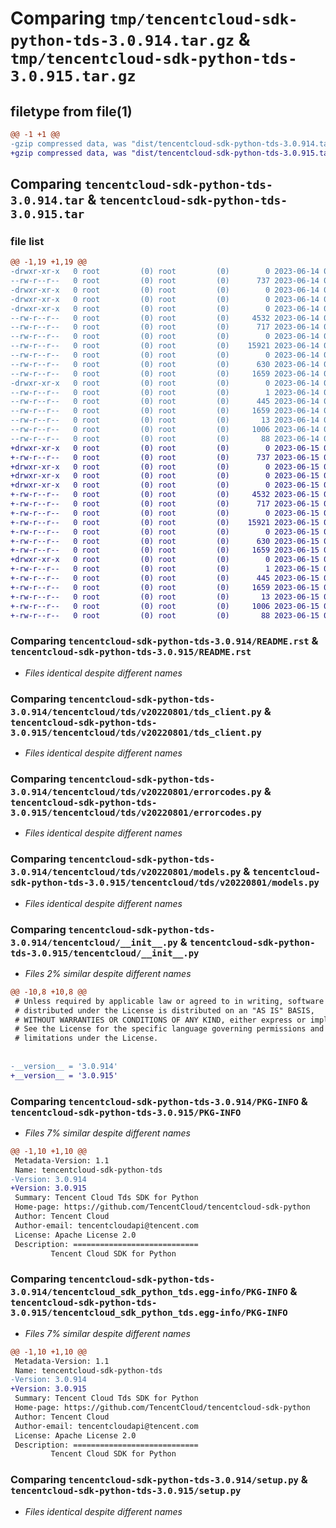 # Comparing `tmp/tencentcloud-sdk-python-tds-3.0.914.tar.gz` & `tmp/tencentcloud-sdk-python-tds-3.0.915.tar.gz`

## filetype from file(1)

```diff
@@ -1 +1 @@
-gzip compressed data, was "dist/tencentcloud-sdk-python-tds-3.0.914.tar", last modified: Wed Jun 14 00:35:41 2023, max compression
+gzip compressed data, was "dist/tencentcloud-sdk-python-tds-3.0.915.tar", last modified: Thu Jun 15 00:34:53 2023, max compression
```

## Comparing `tencentcloud-sdk-python-tds-3.0.914.tar` & `tencentcloud-sdk-python-tds-3.0.915.tar`

### file list

```diff
@@ -1,19 +1,19 @@
-drwxr-xr-x   0 root         (0) root         (0)        0 2023-06-14 00:35:41.000000 tencentcloud-sdk-python-tds-3.0.914/
--rw-r--r--   0 root         (0) root         (0)      737 2023-06-14 00:35:41.000000 tencentcloud-sdk-python-tds-3.0.914/README.rst
-drwxr-xr-x   0 root         (0) root         (0)        0 2023-06-14 00:35:41.000000 tencentcloud-sdk-python-tds-3.0.914/tencentcloud/
-drwxr-xr-x   0 root         (0) root         (0)        0 2023-06-14 00:35:41.000000 tencentcloud-sdk-python-tds-3.0.914/tencentcloud/tds/
-drwxr-xr-x   0 root         (0) root         (0)        0 2023-06-14 00:35:41.000000 tencentcloud-sdk-python-tds-3.0.914/tencentcloud/tds/v20220801/
--rw-r--r--   0 root         (0) root         (0)     4532 2023-06-14 00:35:41.000000 tencentcloud-sdk-python-tds-3.0.914/tencentcloud/tds/v20220801/tds_client.py
--rw-r--r--   0 root         (0) root         (0)      717 2023-06-14 00:35:41.000000 tencentcloud-sdk-python-tds-3.0.914/tencentcloud/tds/v20220801/errorcodes.py
--rw-r--r--   0 root         (0) root         (0)        0 2023-06-14 00:35:41.000000 tencentcloud-sdk-python-tds-3.0.914/tencentcloud/tds/v20220801/__init__.py
--rw-r--r--   0 root         (0) root         (0)    15921 2023-06-14 00:35:41.000000 tencentcloud-sdk-python-tds-3.0.914/tencentcloud/tds/v20220801/models.py
--rw-r--r--   0 root         (0) root         (0)        0 2023-06-14 00:35:41.000000 tencentcloud-sdk-python-tds-3.0.914/tencentcloud/tds/__init__.py
--rw-r--r--   0 root         (0) root         (0)      630 2023-06-14 00:35:41.000000 tencentcloud-sdk-python-tds-3.0.914/tencentcloud/__init__.py
--rw-r--r--   0 root         (0) root         (0)     1659 2023-06-14 00:35:41.000000 tencentcloud-sdk-python-tds-3.0.914/PKG-INFO
-drwxr-xr-x   0 root         (0) root         (0)        0 2023-06-14 00:35:41.000000 tencentcloud-sdk-python-tds-3.0.914/tencentcloud_sdk_python_tds.egg-info/
--rw-r--r--   0 root         (0) root         (0)        1 2023-06-14 00:35:41.000000 tencentcloud-sdk-python-tds-3.0.914/tencentcloud_sdk_python_tds.egg-info/dependency_links.txt
--rw-r--r--   0 root         (0) root         (0)      445 2023-06-14 00:35:41.000000 tencentcloud-sdk-python-tds-3.0.914/tencentcloud_sdk_python_tds.egg-info/SOURCES.txt
--rw-r--r--   0 root         (0) root         (0)     1659 2023-06-14 00:35:41.000000 tencentcloud-sdk-python-tds-3.0.914/tencentcloud_sdk_python_tds.egg-info/PKG-INFO
--rw-r--r--   0 root         (0) root         (0)       13 2023-06-14 00:35:41.000000 tencentcloud-sdk-python-tds-3.0.914/tencentcloud_sdk_python_tds.egg-info/top_level.txt
--rw-r--r--   0 root         (0) root         (0)     1006 2023-06-14 00:35:41.000000 tencentcloud-sdk-python-tds-3.0.914/setup.py
--rw-r--r--   0 root         (0) root         (0)       88 2023-06-14 00:35:41.000000 tencentcloud-sdk-python-tds-3.0.914/setup.cfg
+drwxr-xr-x   0 root         (0) root         (0)        0 2023-06-15 00:34:53.000000 tencentcloud-sdk-python-tds-3.0.915/
+-rw-r--r--   0 root         (0) root         (0)      737 2023-06-15 00:34:53.000000 tencentcloud-sdk-python-tds-3.0.915/README.rst
+drwxr-xr-x   0 root         (0) root         (0)        0 2023-06-15 00:34:53.000000 tencentcloud-sdk-python-tds-3.0.915/tencentcloud/
+drwxr-xr-x   0 root         (0) root         (0)        0 2023-06-15 00:34:53.000000 tencentcloud-sdk-python-tds-3.0.915/tencentcloud/tds/
+drwxr-xr-x   0 root         (0) root         (0)        0 2023-06-15 00:34:53.000000 tencentcloud-sdk-python-tds-3.0.915/tencentcloud/tds/v20220801/
+-rw-r--r--   0 root         (0) root         (0)     4532 2023-06-15 00:34:53.000000 tencentcloud-sdk-python-tds-3.0.915/tencentcloud/tds/v20220801/tds_client.py
+-rw-r--r--   0 root         (0) root         (0)      717 2023-06-15 00:34:53.000000 tencentcloud-sdk-python-tds-3.0.915/tencentcloud/tds/v20220801/errorcodes.py
+-rw-r--r--   0 root         (0) root         (0)        0 2023-06-15 00:34:53.000000 tencentcloud-sdk-python-tds-3.0.915/tencentcloud/tds/v20220801/__init__.py
+-rw-r--r--   0 root         (0) root         (0)    15921 2023-06-15 00:34:53.000000 tencentcloud-sdk-python-tds-3.0.915/tencentcloud/tds/v20220801/models.py
+-rw-r--r--   0 root         (0) root         (0)        0 2023-06-15 00:34:53.000000 tencentcloud-sdk-python-tds-3.0.915/tencentcloud/tds/__init__.py
+-rw-r--r--   0 root         (0) root         (0)      630 2023-06-15 00:34:53.000000 tencentcloud-sdk-python-tds-3.0.915/tencentcloud/__init__.py
+-rw-r--r--   0 root         (0) root         (0)     1659 2023-06-15 00:34:53.000000 tencentcloud-sdk-python-tds-3.0.915/PKG-INFO
+drwxr-xr-x   0 root         (0) root         (0)        0 2023-06-15 00:34:53.000000 tencentcloud-sdk-python-tds-3.0.915/tencentcloud_sdk_python_tds.egg-info/
+-rw-r--r--   0 root         (0) root         (0)        1 2023-06-15 00:34:53.000000 tencentcloud-sdk-python-tds-3.0.915/tencentcloud_sdk_python_tds.egg-info/dependency_links.txt
+-rw-r--r--   0 root         (0) root         (0)      445 2023-06-15 00:34:53.000000 tencentcloud-sdk-python-tds-3.0.915/tencentcloud_sdk_python_tds.egg-info/SOURCES.txt
+-rw-r--r--   0 root         (0) root         (0)     1659 2023-06-15 00:34:53.000000 tencentcloud-sdk-python-tds-3.0.915/tencentcloud_sdk_python_tds.egg-info/PKG-INFO
+-rw-r--r--   0 root         (0) root         (0)       13 2023-06-15 00:34:53.000000 tencentcloud-sdk-python-tds-3.0.915/tencentcloud_sdk_python_tds.egg-info/top_level.txt
+-rw-r--r--   0 root         (0) root         (0)     1006 2023-06-15 00:34:53.000000 tencentcloud-sdk-python-tds-3.0.915/setup.py
+-rw-r--r--   0 root         (0) root         (0)       88 2023-06-15 00:34:53.000000 tencentcloud-sdk-python-tds-3.0.915/setup.cfg
```

### Comparing `tencentcloud-sdk-python-tds-3.0.914/README.rst` & `tencentcloud-sdk-python-tds-3.0.915/README.rst`

 * *Files identical despite different names*

### Comparing `tencentcloud-sdk-python-tds-3.0.914/tencentcloud/tds/v20220801/tds_client.py` & `tencentcloud-sdk-python-tds-3.0.915/tencentcloud/tds/v20220801/tds_client.py`

 * *Files identical despite different names*

### Comparing `tencentcloud-sdk-python-tds-3.0.914/tencentcloud/tds/v20220801/errorcodes.py` & `tencentcloud-sdk-python-tds-3.0.915/tencentcloud/tds/v20220801/errorcodes.py`

 * *Files identical despite different names*

### Comparing `tencentcloud-sdk-python-tds-3.0.914/tencentcloud/tds/v20220801/models.py` & `tencentcloud-sdk-python-tds-3.0.915/tencentcloud/tds/v20220801/models.py`

 * *Files identical despite different names*

### Comparing `tencentcloud-sdk-python-tds-3.0.914/tencentcloud/__init__.py` & `tencentcloud-sdk-python-tds-3.0.915/tencentcloud/__init__.py`

 * *Files 2% similar despite different names*

```diff
@@ -10,8 +10,8 @@
 # Unless required by applicable law or agreed to in writing, software
 # distributed under the License is distributed on an "AS IS" BASIS,
 # WITHOUT WARRANTIES OR CONDITIONS OF ANY KIND, either express or implied.
 # See the License for the specific language governing permissions and
 # limitations under the License.
 
 
-__version__ = '3.0.914'
+__version__ = '3.0.915'
```

### Comparing `tencentcloud-sdk-python-tds-3.0.914/PKG-INFO` & `tencentcloud-sdk-python-tds-3.0.915/PKG-INFO`

 * *Files 7% similar despite different names*

```diff
@@ -1,10 +1,10 @@
 Metadata-Version: 1.1
 Name: tencentcloud-sdk-python-tds
-Version: 3.0.914
+Version: 3.0.915
 Summary: Tencent Cloud Tds SDK for Python
 Home-page: https://github.com/TencentCloud/tencentcloud-sdk-python
 Author: Tencent Cloud
 Author-email: tencentcloudapi@tencent.com
 License: Apache License 2.0
 Description: ============================
         Tencent Cloud SDK for Python
```

### Comparing `tencentcloud-sdk-python-tds-3.0.914/tencentcloud_sdk_python_tds.egg-info/PKG-INFO` & `tencentcloud-sdk-python-tds-3.0.915/tencentcloud_sdk_python_tds.egg-info/PKG-INFO`

 * *Files 7% similar despite different names*

```diff
@@ -1,10 +1,10 @@
 Metadata-Version: 1.1
 Name: tencentcloud-sdk-python-tds
-Version: 3.0.914
+Version: 3.0.915
 Summary: Tencent Cloud Tds SDK for Python
 Home-page: https://github.com/TencentCloud/tencentcloud-sdk-python
 Author: Tencent Cloud
 Author-email: tencentcloudapi@tencent.com
 License: Apache License 2.0
 Description: ============================
         Tencent Cloud SDK for Python
```

### Comparing `tencentcloud-sdk-python-tds-3.0.914/setup.py` & `tencentcloud-sdk-python-tds-3.0.915/setup.py`

 * *Files identical despite different names*

